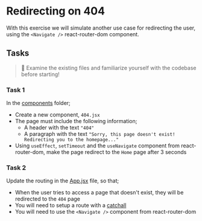 # Redirecting on 404

With this exercise we will simulate another use case for redirecting the user, using the `<Navigate />` react-router-dom component.

## Tasks

> 🧸 Examine the existing files and familiarize yourself with the codebase before starting!

### Task 1

In the [components](./src/components/) folder;

- Create a new component, `404.jsx`
- The page must include the following information;
  - A header with the text `"404"`
  - A paragraph with the text `"Sorry, this page doesn't exist! Redirecting you to the homepage..."`
- Using `useEffect`, `setTimeout` and the `useNavigate` component from react-router-dom, make the page redirect to the `Home` page after 3 seconds

### Task 2

Update the routing in the [App.jsx](./src/App.jsx) file, so that;

- When the user tries to access a page that doesn't exist, they will be redirected to the `404` page
- You will need to setup a route with a [catchall](https://reactrouter.com/en/main/route/route#splats)
- You will need to use the `<Navigate />` component from react-router-dom
